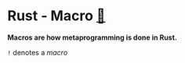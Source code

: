 # Rust - Macro [&#128279;](https://doc.rust-lang.org/book/macros.html)
**Macros are how metaprogramming is done in Rust.**

`!` denotes a *macro*
